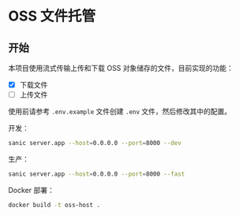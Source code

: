 # OSS 文件托管

## 开始

本项目使用流式传输上传和下载 OSS 对象储存的文件，目前实现的功能：

- [x] 下载文件
- [ ] 上传文件

使用前请参考 `.env.example` 文件创建 `.env` 文件，然后修改其中的配置。

开发：

```bash
sanic server.app --host=0.0.0.0 --port=8000 --dev
```

生产：

```bash
sanic server.app --host=0.0.0.0 --port=8000 --fast
```

Docker 部署：

```bash
docker build -t oss-host .
```
